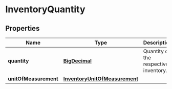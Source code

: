 # InventoryQuantity

## Properties
Name | Type | Description | Notes
------------ | ------------- | ------------- | -------------
**quantity** | [**BigDecimal**](BigDecimal.md) | Quantity of the respective inventory. | 
**unitOfMeasurement** | [**InventoryUnitOfMeasurement**](InventoryUnitOfMeasurement.md) |  | 
